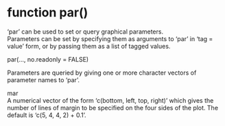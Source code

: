 # function par()

‘par’ can be used to set or query graphical parameters.  
Parameters can be set by specifying them as arguments to ‘par’ in
‘tag = value’ form, or by passing them as a list of tagged values.

par(..., no.readonly = FALSE)

Parameters are queried by giving one or more character vectors of
parameter names to ‘par’.

mar  
A numerical vector of the form ‘c(bottom, left, top, right)’
which gives the number of lines of margin to be specified on
the four sides of the plot.  The default is ‘c(5, 4, 4, 2) +
0.1’.
